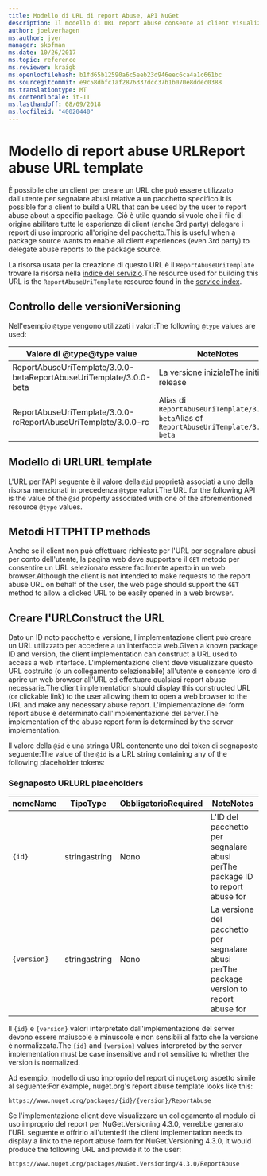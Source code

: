 ```yaml
---
title: Modello di URL di report Abuse, API NuGet
description: Il modello di URL report abuse consente ai client visualizzare un collegamento nell'interfaccia utente di loro.
author: joelverhagen
ms.author: jver
manager: skofman
ms.date: 10/26/2017
ms.topic: reference
ms.reviewer: kraigb
ms.openlocfilehash: b1fd65b12590a6c5eeb23d946eec6ca4a1c661bc
ms.sourcegitcommit: e9c58dbfc1af2876337dcc37b1b070e8ddec0388
ms.translationtype: MT
ms.contentlocale: it-IT
ms.lasthandoff: 08/09/2018
ms.locfileid: "40020440"
---
```

# <a name="report-abuse-url-template"></a><span data-ttu-id="905a7-103">Modello di report abuse URL</span><span class="sxs-lookup"><span data-stu-id="905a7-103">Report abuse URL template</span></span>

<span data-ttu-id="905a7-104">È possibile che un client per creare un URL che può essere utilizzato dall'utente per segnalare abusi relative a un pacchetto specifico.</span><span class="sxs-lookup"><span data-stu-id="905a7-104">It is possible for a client to build a URL that can be used by the user to report abuse about a specific package.</span></span> <span data-ttu-id="905a7-105">Ciò è utile quando si vuole che il file di origine abilitare tutte le esperienze di client (anche 3rd party) delegare i report di uso improprio all'origine del pacchetto.</span><span class="sxs-lookup"><span data-stu-id="905a7-105">This is useful when a package source wants to enable all client experiences (even 3rd party) to delegate abuse reports to the package source.</span></span>

<span data-ttu-id="905a7-106">La risorsa usata per la creazione di questo URL è il `ReportAbuseUriTemplate` trovare la risorsa nella [indice del servizio](service-index.md).</span><span class="sxs-lookup"><span data-stu-id="905a7-106">The resource used for building this URL is the `ReportAbuseUriTemplate` resource found in the [service index](service-index.md).</span></span>

## <a name="versioning"></a><span data-ttu-id="905a7-107">Controllo delle versioni</span><span class="sxs-lookup"><span data-stu-id="905a7-107">Versioning</span></span>

<span data-ttu-id="905a7-108">Nell'esempio `@type` vengono utilizzati i valori:</span><span class="sxs-lookup"><span data-stu-id="905a7-108">The following `@type` values are used:</span></span>

<span data-ttu-id="905a7-109">Valore di @type</span><span class="sxs-lookup"><span data-stu-id="905a7-109">@type value</span></span>                       | <span data-ttu-id="905a7-110">Note</span><span class="sxs-lookup"><span data-stu-id="905a7-110">Notes</span></span>
--------------------------------- | -----
<span data-ttu-id="905a7-111">ReportAbuseUriTemplate/3.0.0-beta</span><span class="sxs-lookup"><span data-stu-id="905a7-111">ReportAbuseUriTemplate/3.0.0-beta</span></span> | <span data-ttu-id="905a7-112">La versione iniziale</span><span class="sxs-lookup"><span data-stu-id="905a7-112">The initial release</span></span>
<span data-ttu-id="905a7-113">ReportAbuseUriTemplate/3.0.0-rc</span><span class="sxs-lookup"><span data-stu-id="905a7-113">ReportAbuseUriTemplate/3.0.0-rc</span></span>   | <span data-ttu-id="905a7-114">Alias di `ReportAbuseUriTemplate/3.0.0-beta`</span><span class="sxs-lookup"><span data-stu-id="905a7-114">Alias of `ReportAbuseUriTemplate/3.0.0-beta`</span></span>

## <a name="url-template"></a><span data-ttu-id="905a7-115">Modello di URL</span><span class="sxs-lookup"><span data-stu-id="905a7-115">URL template</span></span>

<span data-ttu-id="905a7-116">L'URL per l'API seguente è il valore della `@id` proprietà associati a uno della risorsa menzionati in precedenza `@type` valori.</span><span class="sxs-lookup"><span data-stu-id="905a7-116">The URL for the following API is the value of the `@id` property associated with one of the aforementioned resource `@type` values.</span></span>

## <a name="http-methods"></a><span data-ttu-id="905a7-117">Metodi HTTP</span><span class="sxs-lookup"><span data-stu-id="905a7-117">HTTP methods</span></span>

<span data-ttu-id="905a7-118">Anche se il client non può effettuare richieste per l'URL per segnalare abusi per conto dell'utente, la pagina web deve supportare il `GET` metodo per consentire un URL selezionato essere facilmente aperto in un web browser.</span><span class="sxs-lookup"><span data-stu-id="905a7-118">Although the client is not intended to make requests to the report abuse URL on behalf of the user, the web page should support the `GET` method to allow a clicked URL to be easily opened in a web browser.</span></span>

## <a name="construct-the-url"></a><span data-ttu-id="905a7-119">Creare l'URL</span><span class="sxs-lookup"><span data-stu-id="905a7-119">Construct the URL</span></span>

<span data-ttu-id="905a7-120">Dato un ID noto pacchetto e versione, l'implementazione client può creare un URL utilizzato per accedere a un'interfaccia web.</span><span class="sxs-lookup"><span data-stu-id="905a7-120">Given a known package ID and version, the client implementation can construct a URL used to access a web interface.</span></span> <span data-ttu-id="905a7-121">L'implementazione client deve visualizzare questo URL costruito (o un collegamento selezionabile) all'utente e consente loro di aprire un web browser all'URL ed effettuare qualsiasi report abuse necessarie.</span><span class="sxs-lookup"><span data-stu-id="905a7-121">The client implementation should display this constructed URL (or clickable link) to the user allowing them to open a web browser to the URL and make any necessary abuse report.</span></span> <span data-ttu-id="905a7-122">L'implementazione del form report abuse è determinato dall'implementazione del server.</span><span class="sxs-lookup"><span data-stu-id="905a7-122">The implementation of the abuse report form is determined by the server implementation.</span></span>

<span data-ttu-id="905a7-123">Il valore della `@id` è una stringa URL contenente uno dei token di segnaposto seguente:</span><span class="sxs-lookup"><span data-stu-id="905a7-123">The value of the `@id` is a URL string containing any of the following placeholder tokens:</span></span>

### <a name="url-placeholders"></a><span data-ttu-id="905a7-124">Segnaposto URL</span><span class="sxs-lookup"><span data-stu-id="905a7-124">URL placeholders</span></span>

<span data-ttu-id="905a7-125">nome</span><span class="sxs-lookup"><span data-stu-id="905a7-125">Name</span></span>        | <span data-ttu-id="905a7-126">Tipo</span><span class="sxs-lookup"><span data-stu-id="905a7-126">Type</span></span>    | <span data-ttu-id="905a7-127">Obbligatorio</span><span class="sxs-lookup"><span data-stu-id="905a7-127">Required</span></span> | <span data-ttu-id="905a7-128">Note</span><span class="sxs-lookup"><span data-stu-id="905a7-128">Notes</span></span>
----------- | ------- | -------- | -----
`{id}`      | <span data-ttu-id="905a7-129">stringa</span><span class="sxs-lookup"><span data-stu-id="905a7-129">string</span></span>  | <span data-ttu-id="905a7-130">No</span><span class="sxs-lookup"><span data-stu-id="905a7-130">no</span></span>       | <span data-ttu-id="905a7-131">L'ID del pacchetto per segnalare abusi per</span><span class="sxs-lookup"><span data-stu-id="905a7-131">The package ID to report abuse for</span></span>
`{version}` | <span data-ttu-id="905a7-132">stringa</span><span class="sxs-lookup"><span data-stu-id="905a7-132">string</span></span>  | <span data-ttu-id="905a7-133">No</span><span class="sxs-lookup"><span data-stu-id="905a7-133">no</span></span>       | <span data-ttu-id="905a7-134">La versione del pacchetto per segnalare abusi per</span><span class="sxs-lookup"><span data-stu-id="905a7-134">The package version to report abuse for</span></span>

<span data-ttu-id="905a7-135">Il `{id}` e `{version}` valori interpretato dall'implementazione del server devono essere maiuscole e minuscole e non sensibili al fatto che la versione è normalizzata.</span><span class="sxs-lookup"><span data-stu-id="905a7-135">The `{id}` and `{version}` values interpreted by the server implementation must be case insensitive and not sensitive to whether the version is normalized.</span></span>

<span data-ttu-id="905a7-136">Ad esempio, modello di uso improprio del report di nuget.org aspetto simile al seguente:</span><span class="sxs-lookup"><span data-stu-id="905a7-136">For example, nuget.org's report abuse template looks like this:</span></span>

    https://www.nuget.org/packages/{id}/{version}/ReportAbuse

<span data-ttu-id="905a7-137">Se l'implementazione client deve visualizzare un collegamento al modulo di uso improprio del report per NuGet.Versioning 4.3.0, verrebbe generato l'URL seguente e offrirlo all'utente:</span><span class="sxs-lookup"><span data-stu-id="905a7-137">If the client implementation needs to display a link to the report abuse form for NuGet.Versioning 4.3.0, it would produce the following URL and provide it to the user:</span></span>

    https://www.nuget.org/packages/NuGet.Versioning/4.3.0/ReportAbuse
